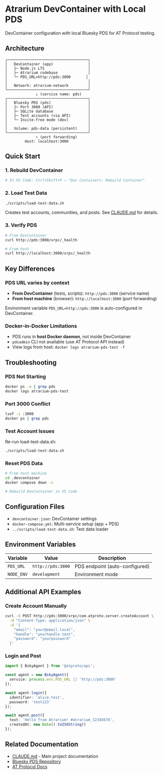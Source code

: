 # Atrarium DevContainer with Local PDS

DevContainer configuration with local Bluesky PDS for AT Protocol testing.

## Architecture

```
┌─────────────────────────────────────┐
│   DevContainer (app)                │
│   ├─ Node.js LTS                    │
│   ├─ Atrarium codebase              │
│   └─ PDS_URL=http://pds:3000       │
│                                     │
│   Network: atrarium-network         │
└─────────────────────────────────────┘
              ↓ (service name: pds)
┌─────────────────────────────────────┐
│   Bluesky PDS (pds)                 │
│   ├─ Port 3000 (API)                │
│   ├─ SQLite database                │
│   ├─ Test accounts (via API)        │
│   └─ Invite-free mode (dev)         │
│                                     │
│   Volume: pds-data (persistent)     │
└─────────────────────────────────────┘
              ↑ (port forwarding)
         Host: localhost:3000
```

## Quick Start

### 1. Rebuild DevContainer

```bash
# In VS Code: Ctrl+Shift+P → "Dev Containers: Rebuild Container"
```

### 2. Load Test Data

```bash
./scripts/load-test-data.sh
```

Creates test accounts, communities, and posts. See [CLAUDE.md](../CLAUDE.md) for details.

### 3. Verify PDS

```bash
# From DevContainer
curl http://pds:3000/xrpc/_health

# From host
curl http://localhost:3000/xrpc/_health
```

## Key Differences

### PDS URL varies by context

- **From DevContainer** (tests, scripts): `http://pds:3000` (service name)
- **From host machine** (browser): `http://localhost:3000` (port forwarding)

Environment variable `PDS_URL=http://pds:3000` is auto-configured in DevContainer.

### Docker-in-Docker Limitations

- PDS runs in **host Docker daemon**, not inside DevContainer
- `pdsadmin` CLI not available (use AT Protocol API instead)
- View logs from host: `docker logs atrarium-pds-test -f`

## Troubleshooting

### PDS Not Starting

```bash
docker ps -a | grep pds
docker logs atrarium-pds-test
```

### Port 3000 Conflict

```bash
lsof -i :3000
docker ps | grep pds
```

### Test Account Issues

Re-run load-test-data.sh:
```bash
./scripts/load-test-data.sh
```

### Reset PDS Data

```bash
# From host machine
cd .devcontainer
docker compose down -v

# Rebuild DevContainer in VS Code
```

## Configuration Files

- `devcontainer.json`: DevContainer settings
- `docker-compose.yml`: Multi-service setup (app + PDS)
- `../scripts/load-test-data.sh`: Test data loader

## Environment Variables

| Variable | Value | Description |
|----------|-------|-------------|
| `PDS_URL` | `http://pds:3000` | PDS endpoint (auto-configured) |
| `NODE_ENV` | `development` | Environment mode |

## Additional API Examples

### Create Account Manually

```bash
curl -X POST http://pds:3000/xrpc/com.atproto.server.createAccount \
  -H "Content-Type: application/json" \
  -d '{
    "email": "your@email.local",
    "handle": "yourhandle.test",
    "password": "yourpassword"
  }'
```

### Login and Post

```typescript
import { BskyAgent } from '@atproto/api';

const agent = new BskyAgent({
  service: process.env.PDS_URL || 'http://pds:3000'
});

await agent.login({
  identifier: 'alice.test',
  password: 'test123'
});

await agent.post({
  text: 'Hello from Atrarium! #atrarium_12345678',
  createdAt: new Date().toISOString()
});
```

## Related Documentation

- [CLAUDE.md](../CLAUDE.md) - Main project documentation
- [Bluesky PDS Repository](https://github.com/bluesky-social/pds)
- [AT Protocol Docs](https://atproto.com/)
